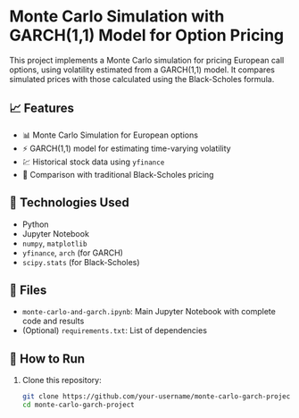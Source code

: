 # Monte Carlo Simulation with GARCH(1,1) Model for Option Pricing

This project implements a Monte Carlo simulation for pricing European call options, using volatility estimated from a GARCH(1,1) model. It compares simulated prices with those calculated using the Black-Scholes formula.

## 📈 Features

- 📊 Monte Carlo Simulation for European options
- ⚡ GARCH(1,1) model for estimating time-varying volatility
- 💹 Historical stock data using `yfinance`
- 📐 Comparison with traditional Black-Scholes pricing

## 🧪 Technologies Used

- Python
- Jupyter Notebook
- `numpy`, `matplotlib`
- `yfinance`, `arch` (for GARCH)
- `scipy.stats` (for Black-Scholes)

## 📂 Files

- `monte-carlo-and-garch.ipynb`: Main Jupyter Notebook with complete code and results
- (Optional) `requirements.txt`: List of dependencies

## 🚀 How to Run

1. Clone this repository:
   ```bash
   git clone https://github.com/your-username/monte-carlo-garch-project.git
   cd monte-carlo-garch-project
